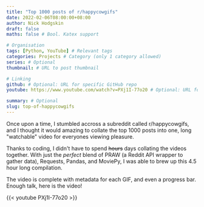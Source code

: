 ```yaml
---
title: "Top 1000 posts of r/happycowgifs"
date: 2022-02-06T08:00:00+08:00
author: Nick Hodgskin
draft: false
maths: false # Bool. Katex support

# Organisation
tags: [Python, YouTube] # Relevant tags
categories: Projects # Category (only 1 category allowed)
series: # Optional
thumbnail: # URL to post thumbnail

# Linking
github: # Optional: URL for specific GitHub repo
youtube: https://www.youtube.com/watch?v=PXj1I-77o20 # Optional: URL for specific YouTube video from the channel

summary: # Optional
slug: top-of-happycowgifs
---
```


Once upon a time, I stumbled accross a subreddit called r/happycowgifs, and I thought it would amazing to collate the top 1000 posts into one, long "watchable" video for everyones viewing pleasure.

Thanks to coding, I didn't have to spend ~~hours~~ days collating the videos together. With just the _perfect_ blend of PRAW (a Reddit API wrapper to gather data), Requests, Pandas, and MoviePy, I was able to brew up this 4.5 hour long compilation.

The video is complete with metadata for each GIF, and even a progress bar. Enough talk, here is the video!

{{< youtube PXj1I-77o20 >}}
